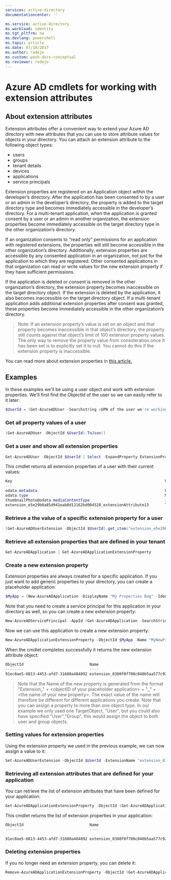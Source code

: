 ```yaml
---
services: active-directory
documentationcenter: ''

ms.service: active-directory
ms.workload: identity
ms.tgt_pltfrm: na
ms.devlang: powershell
ms.topic: article
ms.date: 07/10/2017
ms.author: rodejo
ms.custom: posh-docs-conceptual
ms.reviewer: rodejo
---
```


# Azure AD cmdlets for working with extension attributes

## About extension attributes

Extension attributes offer a convenient way to extend your Azure AD directory with new attributes that you can use to store attribute values for objects in your directory. You can attach an extension attribute to the following object types:

+ users
+ groups
+ tenant details
+ devices
+ applications
+ service principals

Extension properties are registered on an Application object within the developer’s directory. After the application has been consented to by a user or an admin in the developer’s directory, the property is added to the target directory type and becomes immediately accessible in the developer’s directory. For a multi-tenant application, when the application is granted consent by a user or an admin in another organization, the extension properties become immediately accessible on the target directory type in the other organization’s directory.

If an organization consents to “read only” permissions for an application with registered extensions, the properties will still become accessible in the other organization’s directory. Additionally, extension properties are accessible by any consented application in an organization, not just for the application to which they are registered. Other consented applications in that organization can read or write values for the new extension property if they have sufficient permissions.

If the application is deleted or consent is removed in the other organization’s directory, the extension property becomes inaccessible on the target directory object. If the extension is deleted by the application, it also becomes inaccessible on the target directory object. If a multi-tenant application adds additional extension properties after consent was granted, these properties become immediately accessible in the other organization’s directory.

>Note: If an extension property’s value is set on an object and that property becomes inaccessible in that object’s directory, the property still counts against that object’s limit of 100 extension property values. The only way to remove the property value from consideration once it has been set is to explicitly set it to null. You cannot do this if the extension property is inaccessible.

You can read more about extension properties in [this article.](https://msdn.microsoft.com/en-us/library/azure/ad/graph/howto/azure-ad-graph-api-directory-schema-extensions)

## Examples

In these examples we'll be using a user object and work with extension properties. We'll first find the ObjectId of the user so we can easily refer to it later:

```powershell 
$UserId = (Get-AzureADUser -Searchstring <UPN of the user we're working with>).ObjectId 
```

### Get all property values of a user
```powershell 
(Get-AzureADUser -ObjectId $UserId).ToJson()
```

### Get a user and show all extension properties
```powershell 
Get-AzureADUser -ObjectId $UserId | Select -ExpandProperty ExtensionProperty
```

This cmdlet returns all extension properties of a user with their current values:

```powershell 
Key                                                                   Value
---                                                                   -----
odata.metadata                                                        https://graph.windows.net/85b5ff1e-0402-400c-9e3c-0f9e965325d1/$metad...
odata.type                                                            Microsoft.DirectoryServices.User
thumbnailPhoto@odata.mediaContentType                                 image/Jpeg
extension_e5e29b8a85d941eab8d12162bd004528_extensionAttribute13       Test 
```

### Retrieve a the value of a specific extension property for a user

```powershell 
(Get-AzureADUserExtension -ObjectId $UserId).get_item("extension_e5e29b8a85d941eab8d12162bd004528_wWWHomePage")
```

### Retrieve all extension properties that are defined in your tenant

```powershell 
Get-AzureADApplication | Get-AzureADApplicationExtensionProperty 
```

### Create a new extension property

Extension properties are always created for a specific application. If you just want to add generic properties to your directory, you can create a placeholder application:

```powershell 
$MyApp = (New-AzureADApplication -DisplayName "My Properties Bag" -IdentifierUris "https://dummy").ObjectId 
```

Note that you need to create a service principal for this application in your directory as well, so you can create a new extension property:

```powershell 
New-AzureADServicePrincipal -AppId (Get-AzureADApplication -SearchString "My Properties Bag").AppId 
```

Now we can use this application to create a new extension property:

```powershell 
New-AzureADApplicationExtensionProperty -ObjectId $MyApp -Name "MyNewProperty" -DataType "String" -TargetObjects "User" 
```

When the cmdlet completes successfully it returns the new extension attribute object:

```powershell
ObjectId                             Name                                                     TargetObjects
--------                             ----                                                     -------------
91ec8ae5-6813-4453-afd7-31680a484892 extension_0380f0f700c040b5aa577c9268940b53_MyNewProperty {User}
```

>Note that the Name of the new property is generated from the format "Extension_" + &lt;objectID of your placeholder application&gt; + "_" + &lt;the name of your new property&gt;. The exact value of the name will therefore be different for different applications you create.
>Note that you can assign a property to more than one object type. In our example we only used one TargetObject, "User", but you could also have specified "User","Group", this would assign the object to both user and group objects.

### Setting values for extension properties

Using the extension property we used in the previous example, we can now assign a value to it:

```powershell 
Set-AzureADUserExtension -ObjectId $UserId -ExtensionName "extension_0380f0f700c040b5aa577c9268940b53_MyNewProperty" -ExtensionValue "MyNewValue" 
```

### Retrieving all extension attributes that are defined for your application

You can retrieve the list of extension attributes that have been defined for your application:

```powershell 
Get-AzureADApplicationExtensionProperty -ObjectId (Get-AzureADApplication -SearchString "My Properties Bag").ObjectId 
```

This cmdlet returns the list of extension properties in your application:

```powershell
ObjectId                             Name                                                      TargetObjects
--------                             ----                                                      -------------

91ec8ae5-6813-4453-afd7-31680a484892 extension_0380f0f700c040b5aa577c9268940b53_MyNewProperty  {User}
```
### Deleting extension properties

If you no longer need an extension property, you can delete it:

```powershell 
Remove-AzureADApplicationExtensionProperty -ObjectId (Get-AzureADApplication -SearchString "My Properties Bag").ObjectID -ExtensionPropertyId 91ec8ae5-6813-4453-afd7-31680a484892 
```
